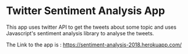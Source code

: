 # Twitter Sentiment Analysis App


This app uses twitter API to get the tweets about some topic and uses Javascript's sentiment analysis library to analyse the tweets.

The Link to the app is : <https://sentiment-analysis-2018.herokuapp.com/>
